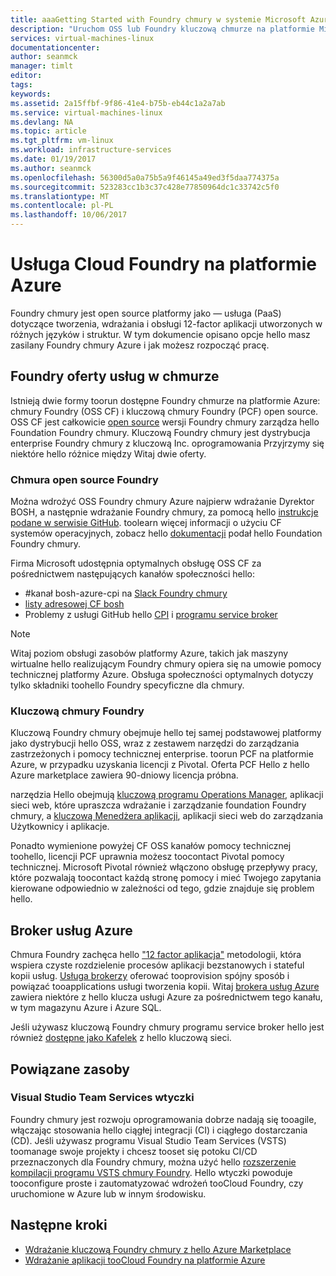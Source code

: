 ```yaml
---
title: aaaGetting Started with Foundry chmury w systemie Microsoft Azure | Dokumentacja firmy Microsoft
description: "Uruchom OSS lub Foundry kluczową chmurze na platformie Microsoft Azure"
services: virtual-machines-linux
documentationcenter: 
author: seanmck
manager: timlt
editor: 
tags: 
keywords: 
ms.assetid: 2a15ffbf-9f86-41e4-b75b-eb44c1a2a7ab
ms.service: virtual-machines-linux
ms.devlang: NA
ms.topic: article
ms.tgt_pltfrm: vm-linux
ms.workload: infrastructure-services
ms.date: 01/19/2017
ms.author: seanmck
ms.openlocfilehash: 56300d5a0a75b5a9f46145a49ed3f5daa774375a
ms.sourcegitcommit: 523283cc1b3c37c428e77850964dc1c33742c5f0
ms.translationtype: MT
ms.contentlocale: pl-PL
ms.lasthandoff: 10/06/2017
---
```

# <a name="cloud-foundry-on-azure"></a>Usługa Cloud Foundry na platformie Azure

Foundry chmury jest open source platformy jako — usługa (PaaS) dotyczące tworzenia, wdrażania i obsługi 12-factor aplikacji utworzonych w różnych języków i struktur. W tym dokumencie opisano opcje hello masz zasilany Foundry chmury Azure i jak możesz rozpocząć pracę.

## <a name="cloud-foundry-offerings"></a>Foundry oferty usług w chmurze

Istnieją dwie formy toorun dostępne Foundry chmurze na platformie Azure: chmury Foundry (OSS CF) i kluczową chmury Foundry (PCF) open source. OSS CF jest całkowicie [open source](https://github.com/cloudfoundry) wersji Foundry chmury zarządza hello Foundation Foundry chmury. Kluczową Foundry chmury jest dystrybucja enterprise Foundry chmury z kluczową Inc. oprogramowania Przyjrzymy się niektóre hello różnice między Witaj dwie oferty.

### <a name="open-source-cloud-foundry"></a>Chmura open source Foundry

Można wdrożyć OSS Foundry chmury Azure najpierw wdrażanie Dyrektor BOSH, a następnie wdrażanie Foundry chmury, za pomocą hello [instrukcje podane w serwisie GitHub](https://github.com/cloudfoundry-incubator/bosh-azure-cpi-release/blob/master/docs/guidance.md). toolearn więcej informacji o użyciu CF systemów operacyjnych, zobacz hello [dokumentacji](https://docs.cloudfoundry.org/) podał hello Foundation Foundry chmury.

Firma Microsoft udostępnia optymalnych obsługę OSS CF za pośrednictwem następujących kanałów społeczności hello:

- #<a name="bosh-azure-cpi-channel-on-cloud-foundry-slackhttpsslackcloudfoundryorg"></a>kanał bosh-azure-cpi na [Slack Foundry chmury](https://slack.cloudfoundry.org/)
- [listy adresowej CF bosh](https://lists.cloudfoundry.org/pipermail/cf-bosh)
- Problemy z usługi GitHub hello [CPI](https://github.com/cloudfoundry-incubator/bosh-azure-cpi-release/issues) i [programu service broker](https://github.com/Azure/meta-azure-service-broker/issues)

>[!NOTE]
> Witaj poziom obsługi zasobów platformy Azure, takich jak maszyny wirtualne hello realizującym Foundry chmury opiera się na umowie pomocy technicznej platformy Azure. Obsługa społeczności optymalnych dotyczy tylko składniki toohello Foundry specyficzne dla chmury.

### <a name="pivotal-cloud-foundry"></a>Kluczową chmury Foundry

Kluczową Foundry chmury obejmuje hello tej samej podstawowej platformy jako dystrybucji hello OSS, wraz z zestawem narzędzi do zarządzania zastrzeżonych i pomocy technicznej enterprise. toorun PCF na platformie Azure, w przypadku uzyskania licencji z Pivotal. Oferta PCF Hello z hello Azure marketplace zawiera 90-dniowy licencja próbna.

narzędzia Hello obejmują [kluczową programu Operations Manager](http://docs.pivotal.io/pivotalcf/customizing/), aplikacji sieci web, które upraszcza wdrażanie i zarządzanie foundation Foundry chmury, a [kluczową Menedżera aplikacji](https://docs.pivotal.io/pivotalcf/console/), aplikacji sieci web do zarządzania Użytkownicy i aplikacje.

Ponadto wymienione powyżej CF OSS kanałów pomocy technicznej toohello, licencji PCF uprawnia możesz toocontact Pivotal pomocy technicznej. Microsoft Pivotal również włączono obsługę przepływy pracy, które pozwalają toocontact każdą stronę pomocy i mieć Twojego zapytania kierowane odpowiednio w zależności od tego, gdzie znajduje się problem hello.

## <a name="azure-service-broker"></a>Broker usług Azure

Chmura Foundry zachęca hello ["12 factor aplikacja"](https://12factor.net/) metodologii, która wspiera czyste rozdzielenie procesów aplikacji bezstanowych i stateful kopii usług. [Usługa brokerzy](https://docs.cloudfoundry.org/services/api.html) oferować tooprovision spójny sposób i powiązać tooapplications usługi tworzenia kopii. Witaj [brokera usług Azure](https://github.com/Azure/meta-azure-service-broker) zawiera niektóre z hello klucza usługi Azure za pośrednictwem tego kanału, w tym magazynu Azure i Azure SQL.

Jeśli używasz kluczową Foundry chmury programu service broker hello jest również [dostępne jako Kafelek](https://docs.pivotal.io/azure-sb/installing.html) z hello kluczową sieci.

## <a name="related-resources"></a>Powiązane zasoby

### <a name="visual-studio-team-services-plugin"></a>Visual Studio Team Services wtyczki

Foundry chmury jest rozwoju oprogramowania dobrze nadają się tooagile, włączając stosowania hello ciągłej integracji (CI) i ciągłego dostarczania (CD). Jeśli używasz programu Visual Studio Team Services (VSTS) toomanage swoje projekty i chcesz tooset się potoku CI/CD przeznaczonych dla Foundry chmury, można użyć hello [rozszerzenie kompilacji programu VSTS chmury Foundry](https://marketplace.visualstudio.com/items?itemName=ms-vsts.cloud-foundry-build-extension). Hello wtyczki powoduje tooconfigure proste i zautomatyzować wdrożeń tooCloud Foundry, czy uruchomione w Azure lub w innym środowisku.

## <a name="next-steps"></a>Następne kroki

- [Wdrażanie kluczową Foundry chmury z hello Azure Marketplace](https://azure.microsoft.com/en-us/marketplace/partners/pivotal/pivotal-cloud-foundryazure-pcf/)
- [Wdrażanie aplikacji tooCloud Foundry na platformie Azure](./cloudfoundry-deploy-your-first-app.md)
